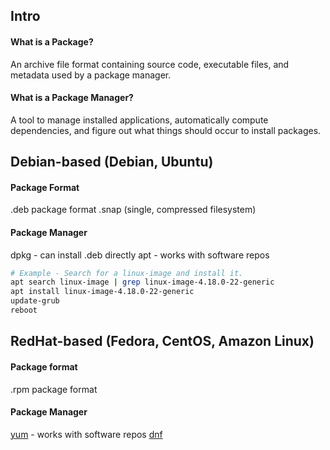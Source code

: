 
## Intro

#### What is a Package?

An archive file format containing source code, executable files, and metadata used by a package manager.

#### What is a Package Manager?

A tool to manage installed applications, automatically compute dependencies, and figure out what things should occur to install packages.

## Debian-based (Debian, Ubuntu)

#### Package Format
.deb package format
.snap (single, compressed filesystem)

#### Package Manager
dpkg - can install .deb directly
apt - works with software repos

```bash
# Example - Search for a linux-image and install it.
apt search linux-image | grep linux-image-4.18.0-22-generic
apt install linux-image-4.18.0-22-generic
update-grub
reboot
```

## RedHat-based (Fedora, CentOS, Amazon Linux)

#### Package format
.rpm package format

#### Package Manager
[yum](http://yum.baseurl.org/) - works with software repos
[dnf](https://dnf.readthedocs.io/en/latest/)
